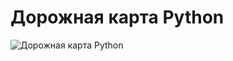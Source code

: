 # Дорожная карта Python
![Дорожная карта Python](https://user-images.githubusercontent.com/31240774/123660144-106abc80-d83c-11eb-8f13-e44e9d394fd4.jpg)

